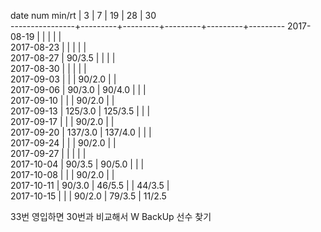 date num min/rt |    3    |    7    |    19   |    28   |    30   
----------------+---------+---------+---------+---------+---------
2017-08-19      |         |         |         |         |        
2017-08-23      |         |         |         |         |        
2017-08-27      |  90/3.5 |         |         |         |        
2017-08-30      |         |         |         |         |        
2017-09-03      |         |         |  90/2.0 |         |        
2017-09-06      |  90/3.0 |  90/4.0 |         |         |        
2017-09-10      |         |         |  90/2.0 |         |        
2017-09-13      | 125/3.0 | 125/3.5 |         |         |        
2017-09-17      |         |         |  90/2.0 |         |        
2017-09-20      | 137/3.0 | 137/4.0 |         |         |        
2017-09-24      |         |         |  90/2.0 |         |        
2017-09-27      |         |         |         |         |        
2017-10-04      |  90/3.5 |  90/5.0 |         |         |        
2017-10-08      |         |         |  90/2.0 |         |        
2017-10-11      |  90/3.0 |  46/5.5 |         |  44/3.5 |        
2017-10-15      |         |         |  90/2.0 |  79/3.5 |  11/2.5

33번 영입하면 30번과 비교해서 W BackUp 선수 찾기
